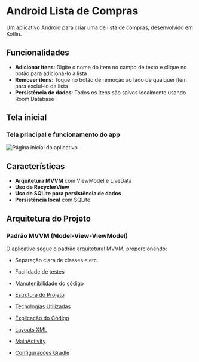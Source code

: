 # Android Lista de Compras

Um aplicativo Android para criar uma de lista de compras, desenvolvido em Kotlin.

## Funcionalidades
- **Adicionar itens**: Digite o nome do item no campo de texto e clique no botão para adicioná-lo à lista
- **Remover itens**: Toque no botão de remoção ao lado de qualquer item para excluí-lo da lista
- **Persistência de dados**: Todos os itens são salvos localmente usando Room Database

## Tela inicial
### Tela principal e funcionamento do app
![Página inicial do aplicativo](assets/telaprincipal.gif)

## Características

- **Arquitetura MVVM** com ViewModel e LiveData
- **Uso de RecyclerView**
- **Uso de SQLite para persistência de dados**
- **Persistência local** com SQLite


## Arquitetura do Projeto

### Padrão MVVM (Model-View-ViewModel)
O aplicativo segue o padrão arquitetural MVVM, proporcionando:
- Separação clara de classes e etc.
- Facilidade de testes
- Manutenibilidade do código


- [Estrutura do Projeto](estrutura_projeto.md)
- [Tecnologias Utilizadas](tecnologias_utilizadas.md)
- [Explicação do Código](explicacao_codigo.md)
- [Layouts XML](layouts.md)
- [MainActivity](mainactivity.md)
- [Configurações Gradle](gradle_config.md)
